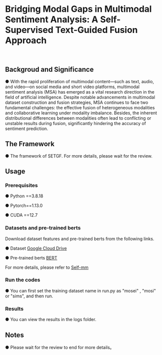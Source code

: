 # Bridging Modal Gaps in Multimodal Sentiment Analysis: A Self-Supervised Text-Guided Fusion Approach

<br/>


## Backgroud and Significance

●    With the rapid proliferation of multimodal content—such as text, audio, and video—on social media and short video platforms, multimodal sentiment analysis (MSA) has emerged as a vital research direction in the field of artificial intelligence. Despite notable advancements in multimodal dataset construction and fusion strategies, MSA continues to face two fundamental challenges: the effective fusion of heterogeneous modalities and collaborative learning under modality imbalance. Besides, the inherent distributional differences between modalities often lead to conflicting or unstable results during fusion, significantly hindering the accuracy of sentiment prediction.

## The Framework

●   The framework of SETGF. For more details, please wait for the review.

## Usage

### Prerequisites

●    Python ==3.8.18

●    Pytorch==1.13.0

●    CUDA ==12.7

### Datasets and pre-trained berts

Download dataset features and pre-trained berts from the following links.

●   Dataset [Google Cloud Drive](https://drive.google.com/drive/folders/1E5kojBirtd5VbfHsFp6FYWkQunk73Nsv?usp=sharing)

●   Pre-trained berts [BERT](https://github.com/google-research/bert)

For more details, please refer to  [Self-mm](https://github.com/thuiar/Self-MM)

### Run the codes

●   You can first set the training dataset name in run.py as "mosei" , "mosi" or "sims", and then run.

### Results

●   You can view the results in the logs folder.

## Notes

● Please wait for the review to end for more details。
